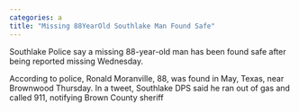 ```yaml
---
categories: a
title: "Missing 88YearOld Southlake Man Found Safe"
---
```


Southlake Police say a missing 88-year-old man has been found safe after being reported missing Wednesday.



According to police, Ronald Moranville, 88, was found in May, Texas, near Brownwood Thursday. In a tweet, Southlake DPS said he ran out of gas and called 911, notifying Brown County sheriff